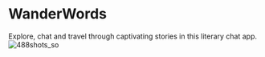 # WanderWords
Explore, chat and travel through captivating stories in this literary chat app.
![488shots_so](https://github.com/StivenColorado/WanderWords/assets/90488682/158078d9-c4b9-46f3-91e7-e618db893735)
